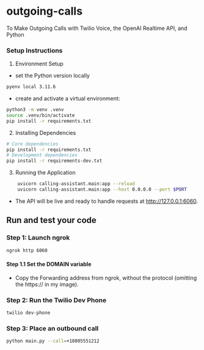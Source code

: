 # outgoing-calls

To Make Outgoing Calls with Twilio Voice, the OpenAI Realtime API, and Python

### Setup Instructions

1. Environment Setup

- set the Python version locally

```bash
pyenv local 3.11.6

```

- create and activate a virtual environment:

```bash
python3 -m venv .venv
source .venv/bin/activate
pip install -r requirements.txt
```

2. Installing Dependencies

```bash
# Core dependencies
pip install -r requirements.txt
# Development dependencies
pip install -r requirements-dev.txt

```

3. Running the Application

```bash
    uvicorn calling-assistant.main:app --reload
    uvicorn calling-assistant.main:app --host 0.0.0.0 --port $PORT
```

- The API will be live and ready to handle requests at http://127.0.0.1:6060.

## Run and test your code

### Step 1: Launch ngrok

```bash
ngrok http 6060
```

#### Step 1.1 Set the DOMAIN variable

- Copy the Forwarding address from ngrok, without the protocol (omitting the https:// in my image).

### Step 2: Run the Twilio Dev Phone

```bash
twilio dev-phone
```

### Step 3: Place an outbound call

```bash
python main.py --call=+18005551212
```
